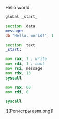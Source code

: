Hello world:
```asm
global _start_

section .data
message:
db "Hello, world!", 1

section .text
_start:

mov rax, 1 ; write
mov rdi, 1 ; cout
mov rsi, message
mov rdx, 13
syscall

mov rax, 60
mov rdi, 0

syscall
```
![[Регистры asm.png]]
